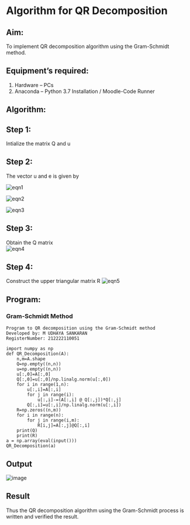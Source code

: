 # Algorithm for QR Decomposition
## Aim:
To implement QR decomposition algorithm using the Gram-Schmidt method.
## Equipment’s required:
1.	Hardware – PCs
2.	Anaconda – Python 3.7 Installation / Moodle-Code Runner
## Algorithm:
## Step 1:
Intialize the matrix Q and u

## Step 2:
The vector u and e is given by

![eqn1](./ex4.jpg)

![eqn2](./ex6.jpg)

![eqn3](./ex3.jpg)

## Step 3:
Obtain the Q matrix   
    ![eqn4](./ex1.jpg)

## Step 4:
Construct the upper triangular matrix R
    ![eqn5](./ex2.jpg)



## Program:
### Gram-Schmidt Method
```
Program to QR decomposition using the Gram-Schmidt method
Developed by: M UDHAYA SANKARAN
RegisterNumber: 212222110051

import numpy as np
def QR_Decomposition(A):
    n,m=A.shape
    Q=np.empty((n,n))
    u=np.empty((n,n))
    u[:,0]=A[:,0]
    Q[:,0]=u[:,0]/np.linalg.norm(u[:,0])
    for i in range(1,n):
        u[:,i]=A[:,i]
        for j in range(i):
            u[:,i]-=(A[:,i] @ Q[:,j])*Q[:,j]
        Q[:,i]=u[:,i]/np.linalg.norm(u[:,i])
    R=np.zeros((n,m))
    for i in range(n):
        for j in range(i,m):
            R[i,j]=A[:,j]@Q[:,i]
    print(Q)
    print(R)
a = np.array(eval(input()))
QR_Decomposition(a)
```
## Output
![image](https://github.com/Udhayasankaran04/QRdecomposition/assets/119393933/6bb6c0ae-2269-4989-90f5-5e7d57ebbe88)

## Result
Thus the QR decomposition algorithm using the Gram-Schmidt process is written and verified the result.
